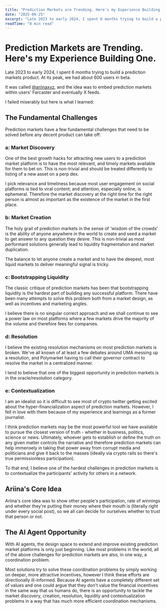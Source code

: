 ```yaml
---
title: "Prediction Markets are Trending. Here's my Experience Building One."
date: "2025-09-25"
excerpt: "Late 2023 to early 2024, I spent 6 months trying to build a prediction markets product called Ariina. At its peak, we had about 600 users in beta. I failed miserably but here is what I learned about market discovery, creation, liquidity, resolution, and contextualization."
readTime: "8 min read"
---
```


# Prediction Markets are Trending. Here's my Experience Building One.

Late 2023 to early 2024, I spent 6 months trying to build a prediction markets product. At its peak, we had about 600 users in beta.

It was called [@ariinaxyz](https://x.com/ariinaxyz), and the idea was to embed prediction markets within users' Farcaster and eventually X feeds.

I failed miserably but here is what I learned:

## The Fundamental Challenges

Prediction markets have a few fundamental challenges that need to be solved before any decent product can take off:

### a: Market Discovery

One of the best growth hacks for attracting new users to a prediction market platform is to have the most relevant, and timely markets available for them to bet on. This is non-trivial and should be treated differently to listing of a new asset on a perp dex. 

I pick relevance and timeliness because most user engagement on social platforms is tied to viral content; and attention, especially online, is ephemeral. Therefore the market discovery at the right time for the right person is almost as important as the existence of the market in the first place.

### b: Market Creation

The holy grail of prediction markets in the sense of 'wisdom of the crowds' is the ability of anyone anywhere in the world to create and seed a market to get answer to any question they desire. This is non-trivial as most performant solutions generally lead to liquidity fragmentation and market duplication. 

The balance to let anyone create a market and to have the deepest, most liquid markets to deliver meaningful signal is tricky.

### c: Bootstrapping Liquidity

The classic critique of prediction markets has been that bootstrapping liquidity is the hardest part of building any successful platform. There have been many attempts to solve this problem both from a market design, as well as incentives and marketing angles. 

I believe there is no singular correct approach and we shall continue to see a power law on most platforms where a few markets drive the majority of the volume and therefore fees for companies.

### d: Resolution

I believe the existing resolution mechanisms on most prediction markets is broken. We've all known of at least a few debates around UMA messing up a resolution, and Polymarket having to call their governor contract to resolve the market in a centralized manner. 

I tend to believe that one of the biggest opportunity in prediction markets is in the oracle/resolution category.

### e: Contextualization

I am an idealist so it is difficult to see most of crypto twitter getting excited about the hyper-financialization aspect of prediction markets. However, I fell in love with them because of my experience and learnings as a former journalist. 

I think prediction markets may be the most powerful tool we have available to pursue the closest version of truth - whether in business, politics, science or news. Ultimately, whoever gets to establish or define the truth on any given matter controls the narrative and therefore prediction markets can help immensely in taking that power away from corrupt media and politicians and give it back to the masses (ideally via crypto rails so there's true permissionless participation). 

To that end, I believe one of the hardest challenges in prediction markets is to contextualize the participants' activity for others in a network.

## Ariina's Core Idea

Ariina's core idea was to show other people's participation, rate of winnings and whether they're putting their money where their mouth is (literally right under every social post), so we all can decide for ourselves whether to trust that person or not.

## The AI Agent Opportunity

With AI agents, the design space to extend and improve existing prediction market platforms is only just beginning. Like most problems in the world, all of the above challenges for prediction markets are also, in one way, a coordination problem. 

Most solutions try to solve these coordination problems by simply working on deeper, more attractive incentives, however I think these efforts are directionally ill-informed. Because AI agents have a completely different set of values and one could argue that they don't value the financial incentives in the same way that us humans do, there is an opportunity to tackle the market discovery, creation, resolution, liquidity and contextualization problems in a way that has much more efficient coordination mechanisms.
